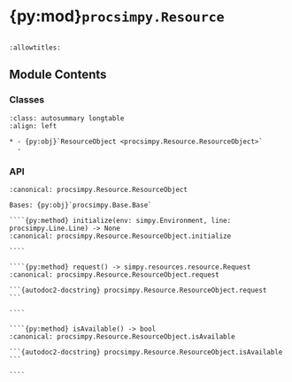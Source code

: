 # {py:mod}`procsimpy.Resource`

```{py:module} procsimpy.Resource
```

```{autodoc2-docstring} procsimpy.Resource
:allowtitles:
```

## Module Contents

### Classes

````{list-table}
:class: autosummary longtable
:align: left

* - {py:obj}`ResourceObject <procsimpy.Resource.ResourceObject>`
  -
````

### API

`````{py:class} ResourceObject(id: str, name: str, *, capacity: int = 1)
:canonical: procsimpy.Resource.ResourceObject

Bases: {py:obj}`procsimpy.Base.Base`

````{py:method} initialize(env: simpy.Environment, line: procsimpy.Line.Line) -> None
:canonical: procsimpy.Resource.ResourceObject.initialize

````

````{py:method} request() -> simpy.resources.resource.Request
:canonical: procsimpy.Resource.ResourceObject.request

```{autodoc2-docstring} procsimpy.Resource.ResourceObject.request
```

````

````{py:method} isAvailable() -> bool
:canonical: procsimpy.Resource.ResourceObject.isAvailable

```{autodoc2-docstring} procsimpy.Resource.ResourceObject.isAvailable
```

````

`````
